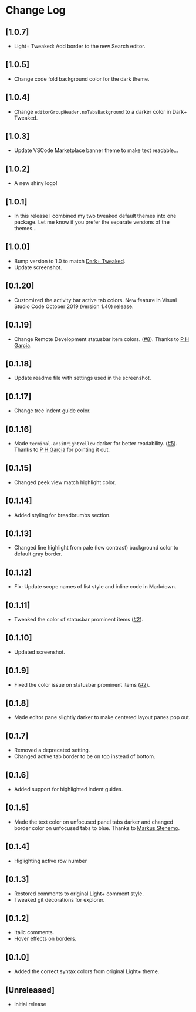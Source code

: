 # Change Log

## [1.0.7]

- Light+ Tweaked: Add border to the new Search editor.

## [1.0.5]

- Change code fold background color for the dark theme.

## [1.0.4]

- Change `editorGroupHeader.noTabsBackground` to a darker color in Dark+ Tweaked.

## [1.0.3]

- Update VSCode Marketplace banner theme to make text readable...

## [1.0.2]

- A new shiny logo!

## [1.0.1]

- In this release I combined my two tweaked default themes into one package. Let me know if you prefer the separate versions of the themes...

## [1.0.0]

- Bump version to 1.0 to match [Dark+ Tweaked](https://marketplace.visualstudio.com/items?itemName=perragnaredin.dark-plus-tweaked).
- Update screenshot.

## [0.1.20]

- Customized the activity bar active tab colors. New feature in Visual Studio Code October 2019 (version 1.40) release.

## [0.1.19]

- Change Remote Development statusbar item colors. ([#8](https://github.com/perragnar/light-plus-tweaked/issues/8)). Thanks to [P H Garcia](https://github.com/pedrogarcia).

## [0.1.18]

- Update readme file with settings used in the screenshot.

## [0.1.17]

- Change tree indent guide color.

## [0.1.16]

- Made `terminal.ansiBrightYellow` darker for better readability. ([#5](https://github.com/perragnar/light-plus-tweaked/issues/5)). Thanks to [P H Garcia](https://github.com/pedrogarcia) for pointing it out.

## [0.1.15]

- Changed peek view match highlight color.

## [0.1.14]

- Added styling for breadbrumbs section.

## [0.1.13]

- Changed line highlight from pale (low contrast) background color to default gray border.

## [0.1.12]

- Fix: Update scope names of list style and inline code in Markdown.

## [0.1.11]

- Tweaked the color of statusbar prominent items ([#2](https://github.com/perragnar/light-plus-tweaked/issues/2)).

## [0.1.10]

- Updated screenshot.

## [0.1.9]

- Fixed the color issue on statusbar prominent items ([#2](https://github.com/perragnar/light-plus-tweaked/issues/2)).

## [0.1.8]

- Made editor pane slightly darker to make centered layout panes pop out.

## [0.1.7]

- Removed a deprecated setting.
- Changed active tab border to be on top instead of bottom.

## [0.1.6]

- Added support for highlighted indent guides.

## [0.1.5]

- Made the text color on unfocused panel tabs darker and changed border color on unfocused tabs to blue. Thanks to [Markus Stenemo](https://github.com/mstenemo).

## [0.1.4]

- Higlighting active row number

## [0.1.3]

- Restored comments to original Light+ comment style.
- Tweaked git decorations for explorer.

## [0.1.2]

- Italic comments.
- Hover effects on borders.

## [0.1.0]

- Added the correct syntax colors from original Light+ theme.

## [Unreleased]

- Initial release
